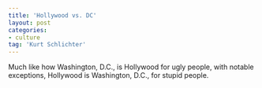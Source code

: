 ```yaml
---
title: 'Hollywood vs. DC'
layout: post
categories:
- culture
tag: 'Kurt Schlichter'
---
```


Much like how Washington, D.C., is Hollywood for ugly people, with notable exceptions, Hollywood is Washington, D.C., for stupid people.